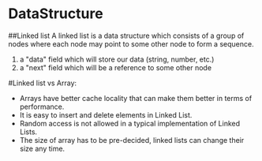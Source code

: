 # DataStructure

##Linked list
A linked list is a data structure which consists of a group of nodes where each node may point to some other node to form a sequence.
1. a "data" field which will store our data (string, number, etc.)
2. a "next" field which will be a reference to some other node

#Linked list vs Array:
- Arrays have better cache locality that can make them better in terms of performance.
- It is easy to insert and delete elements in Linked List.
- Random access is not allowed in a typical implementation of Linked Lists.
- The size of array has to be pre-decided, linked lists can change their size any time.
